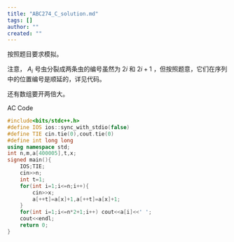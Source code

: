 ```yaml
---
title: "ABC274_C_solution.md"
tags: []
author: ""
created: ""
---
```


按照题目要求模拟。

注意， $A_i$ 号虫分裂成两条虫的编号虽然为 $2i$ 和 $2i+1$ ，但按照题意，它们在序列中的位置编号是顺延的，详见代码。

还有数组要开两倍大。

AC Code

```c++
#include<bits/stdc++.h>
#define IOS ios::sync_with_stdio(false)
#define TIE cin.tie(0),cout.tie(0) 
#define int long long
using namespace std;
int n,m,a[400005],t,x;
signed main(){
	IOS;TIE;
	cin>>n;
	int t=1;
	for(int i=1;i<=n;i++){
		cin>>x;
		a[++t]=a[x]+1,a[++t]=a[x]+1;
	}
	for(int i=1;i<=n*2+1;i++) cout<<a[i]<<' ';
	cout<<endl;
	return 0;
} 

```

